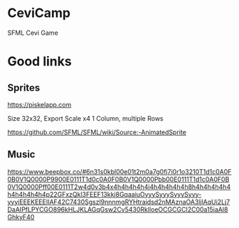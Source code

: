 # CeviCamp
SFML Cevi Game

# Good links
## Sprites
https://piskelapp.com

Size 32x32, Export Scale x4 1 Column, multiple Rows

https://github.com/SFML/SFML/wiki/Source:-AnimatedSprite

## Music

https://www.beepbox.co/#6n31s0kbl00e01t2m0a7g0fj7i0r1o3210T1d1c0A0F0B0V1Q0000P9900E0111T1d0c0A0F0B0V1Q0000Pbb00E0111T1d1c0A0F0B0V1Q0000Pff00E0111T2w4d0v3b4x4h4h4h4h4i4h4h4h4h4h8h4h4h4h4h4h4h4h4h4h4p22GFxzQkl3FEEF13kki8GqaaiuOyyySyyySyyySyyy-yyyiEEEKEEEIIAF42C7430Sgszl9nnnmgRYHtraidsd2nMAznaOA3ljlAqUi2Lj7DaAIPfLPYCGO896kHLJKLAGqGsw2Cv5430RklloeOCGCGCI2C00a15iaAl8GhkyF40

